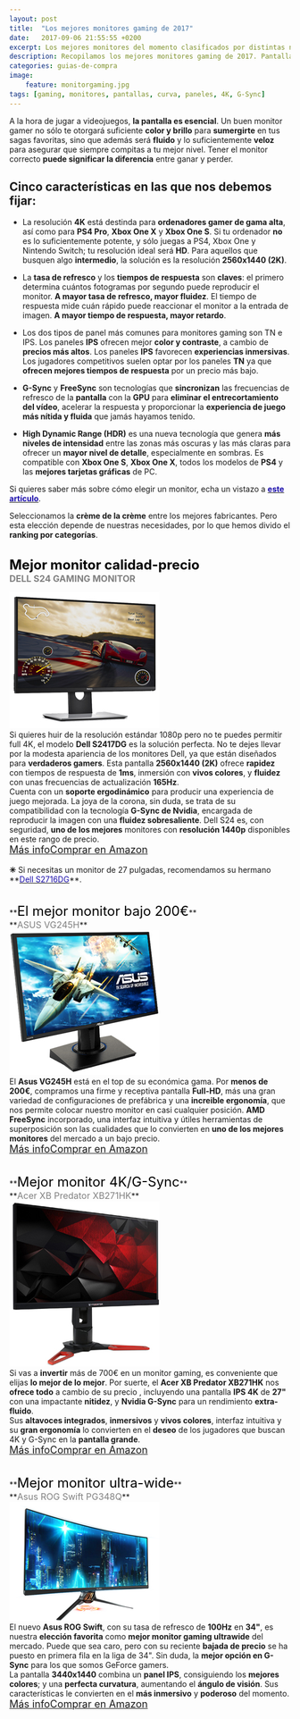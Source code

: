 ```yaml
---
layout: post
title:  "Los mejores monitores gaming de 2017"
date:   2017-09-06 21:55:55 +0200
excerpt: Los mejores monitores del momento clasificados por distintas necesidades gamer&#58; resolución, alta tasa de refresco, colores vibrantes, y las tecnologías más modernas.
description: Recopilamos los mejores monitores gaming de 2017. Pantallas fluidas y vivaces que te harán sumergirte en tus títulos favoritos.
categories: guias-de-compra
image:
    feature: monitorgaming.jpg
tags: [gaming, monitores, pantallas, curva, paneles, 4K, G-Sync]
---
```

<!--more-->
<!-- more -->
A la hora de jugar a videojuegos, **la pantalla es esencial**. Un buen monitor gamer no sólo te otorgará suficiente **color y brillo** para **sumergirte** en tus sagas favoritas, sino que además será **fluido** y lo suficientemente **veloz** para asegurar que siempre compitas a tu mejor nivel. Tener el monitor correcto **puede significar la diferencia** entre ganar y perder. 

## Cinco características en las que nos debemos fijar:

- La resolución **4K** está destinda para **ordenadores gamer de gama alta**, así como para **PS4 Pro**, **Xbox One X** y **Xbox One S**. Si tu ordenador **no** es lo suficientemente potente, y sólo juegas a PS4, Xbox One y Nintendo Switch; tu resolución ideal será **HD**. Para aquellos que busquen algo **intermedio**, la solución es la resolución **2560x1440 (2K)**. 


- La **tasa de refresco** y los **tiempos de respuesta** son **claves**: el primero determina cuántos fotogramas por segundo puede reproducir el monitor. **A mayor tasa de refresco, mayor fluidez**. El tiempo de respuesta mide cuán rápido puede reaccionar el monitor a la entrada de imagen. **A mayor tiempo de respuesta, mayor retardo**.

- Los dos tipos de panel más comunes para monitores gaming son TN e IPS.  Los paneles **IPS** ofrecen mejor **color y contraste**, a cambio de **precios más altos**. Los paneles **IPS** favorecen **experiencias inmersivas**. Los jugadores competitivos suelen optar por los paneles **TN** ya que **ofrecen mejores tiempos de respuesta** por un precio más bajo.

- **G-Sync** y **FreeSync** son tecnologías que **sincronizan** las frecuencias de refresco de la **pantalla** con la **GPU** para **eliminar el entrecortamiento del vídeo**, acelerar la respuesta y proporcionar la **experiencia de juego más nítida y fluida** que jamás hayamos tenido.


- **High Dynamic Range (HDR)** es una nueva tecnología que genera **más niveles de intensidad** entre las zonas más oscuras y las más claras para ofrecer un **mayor nivel de detalle**, especialmente en sombras. Es compatible con **Xbox One S**, **Xbox One X**, todos los modelos de **PS4** y las **mejores tarjetas gráficas** de PC.

Si quieres saber más sobre cómo elegir un monitor, echa un vistazo a **<a href="/guias-de-compra/guia-para-elegir-que-monitor-comprar-en-2017/"><font color="#1a0dab">este artículo</font></a>**.

Seleccionamos la **crème de la crème** entre los mejores fabricantes. Pero esta elección depende de nuestras necesidades, por lo que hemos divido el **ranking por categorías**. 
<br /><br />

<!--  MEJOR MONITOR CALIDAD-PRECCIO -->

**<font size="5" color="black">Mejor monitor calidad-precio</font>**<br />
**<font color="grey" size="3">DELL S24 GAMING MONITOR</font>**
<div id="container">
    <div id="floated"><img class="wrap" src="/images/pictures/dells2417dg.jpg"> 
</div>
    Si quieres huir de la resolución estándar 1080p pero no te puedes permitir full 4K, el modelo <b>Dell S2417DG</b> es la solución perfecta. No te dejes llevar por la modesta apariencia de los monitores Dell, ya que están diseñados para <b>verdaderos gamers</b>. Esta pantalla <b>2560x1440 (2K)</b> ofrece <b>rapidez</b> con tiempos de respuesta de <b> 1ms</b>, inmersión con <b>vivos colores</b>, y <b>fluidez</b> con unas frecuencias de actualización <b>165Hz</b>.
</div>Cuenta con un <b>soporte ergodinámico</b> para producir una experiencia de juego mejorada.  La joya de la corona, sin duda, se trata de su compatibilidad con la tecnología <b>G-Sync de Nvidia</b>, encargada de reproducir la imagen con una <b>fluidez sobresaliente</b>. Dell S24 es, con seguridad, <b>uno de los mejores</b> monitores con <b>resolución 1440p</b> disponibles en este rango de precio.
<br /><a href="/guias-de-compra/rewiew-S2417DG/" target="_blank" class="btn-infor"><font size="4">Más info</font></a><a href="http://amzn.to/2fw41eb" target="_blank" class="btn-ama"><font size="4">Comprar en Amazon</font></a>
<br />
<br />
<b>✳</b> Si necesitas un monitor de 27 pulgadas, recomendamos su hermano **<a href="http://amzn.to/2w3R3dT"><font color="#1a0dab">Dell S2716DG</font></a>**.
<br />
<br />
<br />
<!--- MEJOR MONITOR BAJO 200€ -->
**<font size="5" color="black">El mejor monitor bajo 200€</font>**<br />
**<font color="grey" size="3">ASUS VG245H</font>**
<div id="container">
    <div id="floated"><img class="wrap" src="/images/pictures/asusvg245h.jpg"> 
</div>
     El <b>Asus VG245H</b> está en el top de su económica gama. Por <b>menos de 200€</b>, compramos una firme y receptiva pantalla <b>Full-HD</b>, más una gran variedad de configuraciones de prefábrica y una <b>increible ergonomía</b>, que nos permite colocar nuestro monitor en casi cualquier posición. <b> AMD FreeSync</b> incorporado, una interfaz intuitiva y útiles herramientas de superposición son las cualidades que lo convierten en <b>uno de los mejores monitores</b> del mercado a un bajo precio.
</div>
<a href="http://amzn.to/2jFLuRj" target="_blank" class="btn-infor"><font size="4">Más info</font></a><a href="http://amzn.to/2jFLuRj" target="_blank" class="btn-ama"><font size="4">Comprar en Amazon</font></a>
<br />
<br />
<br />
<!--- MEJOR MONITOR 4K/G-SYNC -->
**<font size="5" color="black">Mejor monitor 4K/G-Sync</font>**<br />
**<font color="grey" size="3">Acer XB Predator XB271HK</font>**
<div id="container">
    <div id="floated"><img class="wrap" src="/images/pictures/acerXB271HK.jpg"> 
</div>
    Si vas a <b>invertir</b> más de 700€ en un monitor gaming, es conveniente que elijas <b>lo mejor de lo mejor</b>. Por suerte, el <b>Acer XB Predator XB271HK</b> nos <b>ofrece todo</b> a cambio de su precio , incluyendo una pantalla <b>IPS 4K</b> de <b>27"</b> con una impactante <b>nitidez</b>, y <b>Nvidia G-Sync</b> para un rendimiento <b>extra-fluido</b>.
</div> Sus <b>altavoces integrados</b>, <b>inmersivos</b> y <b>vivos colores</b>, interfaz intuitiva y  su <b>gran ergonomía</b> lo convierten en el <b>deseo</b> de los jugadores que buscan 4K y G-Sync en la <b>pantalla grande</b>.<br />
<a href="http://amzn.to/2f6KujO" target="_blank" class="btn-infor"><font size="4">Más info</font></a><a href="http://amzn.to/2f6KujO" target="_blank" class="btn-ama"><font size="4">Comprar en Amazon</font></a>
<br />
<br />
<br />
<!--- MEJOR MONITOR ULTRA-WIDE -->
**<font size="5" color="black">Mejor monitor ultra-wide</font>**<br />
**<font color="grey" size="3">Asus ROG Swift PG348Q</font>**
<div id="container">
    <div id="floated"><img class="wrap" src="/images/pictures/asusrogswiftPG348Q.jpg"> 
</div>
    El nuevo <b>Asus ROG Swift</b>, con su tasa de refresco de <b>100Hz</b> en <b>34"</b>, es nuestra <b>elección favorita</b> como <b>mejor monitor gaming ultrawide</b> del mercado. Puede que sea caro, pero con su reciente <b>bajada de precio</b> se ha puesto en primera fila en la liga de 34". Sin duda, la <b>mejor opción en G-Sync</b> para los que somos GeForce gamers.
</div>La pantalla <b>3440x1440</b> combina un <b>panel IPS</b>, consiguiendo los <b>mejores colores</b>; y una <b>perfecta curvatura</b>, aumentando el <b>ángulo de visión</b>. Sus características le convierten en el <b>más inmersivo</b> y <b>poderoso</b> del momento.<br />
<a href="http://amzn.to/2hdAHct" target="_blank" class="btn-infor"><font size="4">Más info</font></a><a href="http://amzn.to/2hdAHct" target="_blank" class="btn-ama"><font size="4">Comprar en Amazon</font></a>
